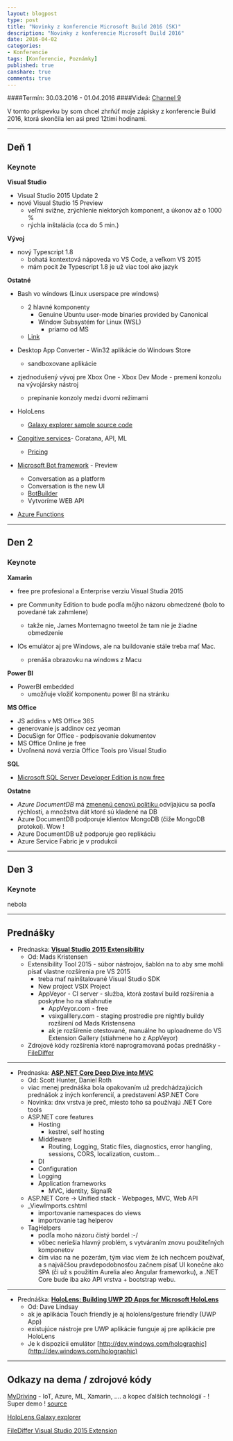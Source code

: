 ```yaml
---
layout: blogpost
type: post
title: "Novinky z konferencie Microsoft Build 2016 (SK)"
description: "Novinky z konferencie Microsoft Build 2016"
date: 2016-04-02
categories:
- Konferencie
tags: [Konferencie, Poznámky]
published: true
canshare: true
comments: true
---
```


####Termín: 30.03.2016 - 01.04.2016
####Videá: [Channel 9](https://channel9.msdn.com/Events/Build/2016)

V tomto príspevku by som chcel zhrňúť moje zápisky z konferencie Build 2016, ktorá skončila len asi pred 12timi hodinami.

--- 

## Deň 1
### Keynote

**Visual Studio**

- Visual Studio 2015 Update 2
- nové Visual Studio 15 Preview
    - veľmi svižne, zrýchlenie niektorých komponent, a úkonov až o 1000 %
    - rýchla inštalácia (cca do 5 min.)

**Vývoj**

- nový Typescript 1.8
    - bohatá kontextová nápoveda vo VS Code, a veľkom VS 2015
    - mám pocit že Typescript 1.8 je už viac tool ako jazyk

**Ostatné**

- Bash vo windows (Linux userspace pre windows)
    - 2 hlavné komponenty
        - Genuine Ubuntu user-mode binaries provided by Canonical
        - Window Subsystém for Linux (WSL)
            - priamo od MS
    - [Link](https://msdn.microsoft.com/commandline/wsl/about)

- Desktop App Converter - Win32 aplikácie do Windows Store
    - sandboxovane aplikácie
- zjednodušený vývoj pre Xbox One - Xbox Dev Mode - premení konzolu na vývojársky nástroj
    - prepínanie konzoly medzi dvomi režimami
- HoloLens
    - [Galaxy explorer sample source code](https://github.com/Microsoft/GalaxyExplorer)
- [Congitive services](https://www.microsoft.com/cognitive-services/)- Coratana, API, ML
    - [Pricing](https://www.microsoft.com/cognitive-services/en-us/pricing) 
- [Microsoft Bot framework](https://dev.botframework.com/) - Preview
    - Conversation as a platform
    - Conversation is the new UI
    - [BotBuilder](https://github.com/Microsoft/BotBuilder)
    - Vytvoríme WEB API
- [Azure Functions](https://azure.microsoft.com/en-us/services/functions/)

---
## Den 2
### Keynote

**Xamarin**

- free pre profesional a Enterprise verziu Visual Studia 2015
- pre Community Edition to bude podľa môjho názoru obmedzené (bolo to povedané tak zahmlene)
    - takže nie, James Montemagno tweetol že tam nie je žiadne obmedzenie

- IOs emulátor aj pre Windows, ale na buildovanie stále treba mať Mac.
    - prenáša obrazovku na windows z Macu

**Power BI**

- PowerBI embedded
     - umožňuje vložiť komponentu power BI na stránku

**MS Office**

- JS addins v MS Office 365
- generovanie js addinov cez yeoman
- DocuSign for Office - podpisovanie dokumentov
- MS Office Online je free
- Uvoľnená nová verzia Office Tools pro Visual Studio

**SQL**

- [Microsoft SQL Server Developer Edition is now free](https://blogs.technet.microsoft.com/dataplatforminsider/2016/03/31/microsoft-sql-server-developer-edition-is-now-free/?wt.mc_id=WW_CE_DM_OO_SCL_TW&Ocid=C+E%20Social%20FY16_Social_TW_SQLServer_20160331_414281610)

**Ostatne**

- *Azure DocumentDB* má [zmenenú cenovú politiku ](https://azure.microsoft.com/en-us/pricing/details/documentdb/) odvíjajúcu sa podľa rýchlosti, a množstva dát ktoré sú kladené na DB
- Azure DocumentDB podporuje klientov MongoDB (čiže MongoDB protokol). Wow !
- Azure DocumentDB už podporuje geo replikáciu
- Azure Service Fabric je v produkcii

---
## Den 3
### Keynote

nebola


---

## Prednášky

- Prednaska: **[Visual Studio 2015 Extensibility](https://channel9.msdn.com/Events/Build/2016/B886)**
    - Od: Mads Kristensen
    - Extensibility Tool 2015 - súbor nástrojov, šablón na to aby sme mohli písať vlastne rozšírenia pre VS 2015
        - treba mať nainštalované Visual Studio SDK
        - New project VSIX Project
        - AppVeyor - CI server - služba, ktorá zostaví build rozšírenia a poskytne ho na stiahnutie
            - AppVeyor.com - free
            - vsixgalllery.com - staging prostredie pre nightly buildy rozšírení od Mads Kristensena
            - ak je rozšírenie otestované, manuálne ho uploadneme  do VS Extension Gallery (stiahmene ho z AppVeyor)
    - Zdrojové kódy rozšírenia ktoré naprogramovaná počas prednášky - [FileDiffer](https://github.com/madskristensen/FileDiffer)

---
- Prednaska: **[ASP.NET Core Deep Dive into MVC](https://channel9.msdn.com/Events/Build/2016/B812)**
    - Od: Scott Hunter, Daniel Roth
    - viac menej prednáška bola opakovaním už predchádzajúcich prednášok z iných konferencií, a predstavení ASP.NET Core
    - Novinka: dnx vrstva je preč, miesto toho sa používajú .NET Core tools
    - ASP.NET core features
        - Hosting
            - kestrel, self hosting
        - Middleware
            - Routing, Logging, Static files, diagnostics, error hangling, sessions, CORS, localization, custom...
        - DI
        - Configuration
        - Logging
        - Application frameworks
            - MVC, identity, SignalR
    - ASP.NET  Core -> Unified stack -  Webpages, MVC, Web API
    - _ViewImports.cshtml 
        - importovanie namespaces do views
        - importovanie tag helperov
    - TagHelpers
        - podľa moho názoru čistý bordel :-/
        - vôbec neriešia hlavný problém, s vytváraním znovu použiteľných komponetov
        - čím viac na ne pozerám, tým viac viem že ich nechcem používať, a s najväčšou pravdepodobnosťou začnem písať UI konečne ako SPA (či už s použitím Aurelia aleo Angular frameworku), a .NET Core bude iba ako API vrstva + bootstrap webu.

---
- Prednáška: **[HoloLens: Building UWP 2D Apps for Microsoft HoloLens](https://channel9.msdn.com/Events/Build/2016/B854)**
    - Od: Dave Lindsay
    - ak je aplikácia Touch friendly je aj hololens/gesture friendly (UWP App)
    - existujúce nástroje pre UWP aplikácie funguje aj pre aplikácie pre HoloLens
    - Je k dispozícii emulátor [http://dev.windows.com/holographic](http://dev.windows.com/holographic)

---

## Odkazy na dema / zdrojové kódy

[MyDriving](https://azure.microsoft.com/en-us/campaigns/mydriving/) - IoT, Azure, ML, Xamarin,  .... a kopec ďalších technológií - ! Super demo ! [source](https://github.com/Azure-Samples/MyDriving)

[HoloLens Galaxy explorer](https://github.com/Microsoft/GalaxyExplorer)

[FileDiffer Visual Studio 2015 Extension ](https://github.com/madskristensen/FileDiffer)
